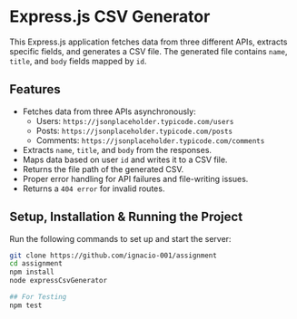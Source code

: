 # Express.js CSV Generator

This Express.js application fetches data from three different APIs, extracts specific fields, and generates a CSV file. The generated file contains `name`, `title`, and `body` fields mapped by `id`.

## Features
- Fetches data from three APIs asynchronously:
  - Users: `https://jsonplaceholder.typicode.com/users`
  - Posts: `https://jsonplaceholder.typicode.com/posts`
  - Comments: `https://jsonplaceholder.typicode.com/comments`
- Extracts `name`, `title`, and `body` from the responses.
- Maps data based on user `id` and writes it to a CSV file.
- Returns the file path of the generated CSV.
- Proper error handling for API failures and file-writing issues.
- Returns a `404 error` for invalid routes.

## Setup, Installation & Running the Project
Run the following commands to set up and start the server:
```sh
git clone https://github.com/ignacio-001/assignment
cd assignment
npm install
node expressCsvGenerator

## For Testing
npm test



